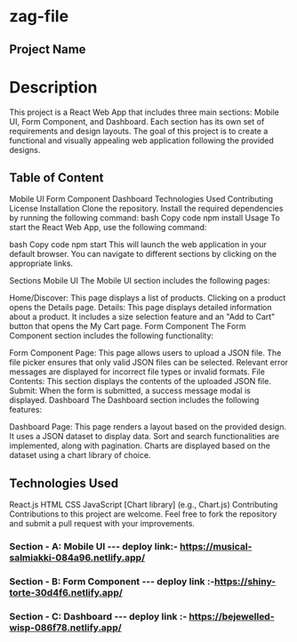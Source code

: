 # zag-file


## Project Name
# Description
This project is a React Web App that includes three main sections: Mobile UI, Form Component, and Dashboard. Each section has its own set of requirements and design layouts. The goal of this project is to create a functional and visually appealing web application following the provided designs.

## Table of Content
Mobile UI
Form Component
Dashboard
Technologies Used
Contributing
License
Installation
Clone the repository.
Install the required dependencies by running the following command:
bash
Copy code
npm install
Usage
To start the React Web App, use the following command:

bash
Copy code
npm start
This will launch the web application in your default browser. You can navigate to different sections by clicking on the appropriate links.

Sections
Mobile UI
The Mobile UI section includes the following pages:

Home/Discover: This page displays a list of products. Clicking on a product opens the Details page.
Details: This page displays detailed information about a product. It includes a size selection feature and an "Add to Cart" button that opens the My Cart page.
Form Component
The Form Component section includes the following functionality:

Form Component Page: This page allows users to upload a JSON file. The file picker ensures that only valid JSON files can be selected. Relevant error messages are displayed for incorrect file types or invalid formats.
File Contents: This section displays the contents of the uploaded JSON file.
Submit: When the form is submitted, a success message modal is displayed.
Dashboard
The Dashboard section includes the following features:

Dashboard Page: This page renders a layout based on the provided design. It uses a JSON dataset to display data. Sort and search functionalities are implemented, along with pagination. Charts are displayed based on the dataset using a chart library of choice.

## Technologies Used
React.js
HTML
CSS
JavaScript
[Chart library] (e.g., Chart.js)
Contributing
Contributions to this project are welcome. Feel free to fork the repository and submit a pull request with your improvements.






### Section - A: Mobile UI --- deploy link:- https://musical-salmiakki-084a96.netlify.app/

###  Section - B: Form Component ---  deploy link :-https://shiny-torte-30d4f6.netlify.app/

### Section - C: Dashboard ---  deploy link :- https://bejewelled-wisp-086f78.netlify.app/


